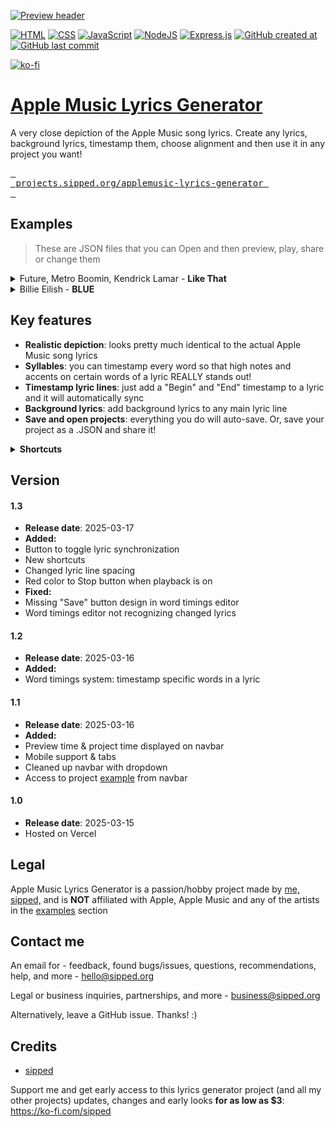 [![Preview header](https://raw.githubusercontent.com/sippedaway/applemusic-lyrics-generator/refs/heads/main/github/preview.png)](#)

[![HTML](https://img.shields.io/badge/HTML-%23E34F26.svg?logo=html5&logoColor=white)](#)
[![CSS](https://img.shields.io/badge/CSS-1572B6?logo=css3&logoColor=fff)](#)
[![JavaScript](https://img.shields.io/badge/JavaScript-F7DF1E?logo=javascript&logoColor=000)](#)
[![NodeJS](https://img.shields.io/badge/Node.js-6DA55F?logo=node.js&logoColor=white)](#)
[![Express.js](https://img.shields.io/badge/Express.js-%23404d59.svg?logo=express&logoColor=%2361DAFB)](#)
[![GitHub created at](https://img.shields.io/github/created-at/sippedaway/applemusic-lyrics-generator)](#)
[![GitHub last commit](https://img.shields.io/github/last-commit/sippedaway/applemusic-lyrics-generator)](#)

[![ko-fi](https://ko-fi.com/img/githubbutton_sm.svg)](https://ko-fi.com/K3K31AMKAQ)

# [Apple Music Lyrics Generator](https://projects.sipped.org/applemusic-lyrics-generator)
A very close depiction of the Apple Music song lyrics. Create any lyrics, background lyrics, timestamp them, choose alignment and then use it in any project you want! 

[<kbd> <br> projects.sipped.org/applemusic-lyrics-generator <br> </kbd>](https://projects.sipped.org/applemusic-lyrics-generator)

## Examples
> These are JSON files that you can Open and then preview, play, share or change them

<details>
<summary>Future, Metro Boomin, Kendrick Lamar - <b>Like That</b></summary>
  
Exact 1:1 lyrics experience with background noises, multiple people rapping

Download the JSON for free: https://github.com/sippedaway/applemusic-lyrics-generator/blob/main/examples/Future%2C%20Metro%20Boomin%2C%20Kendrick%20Lamar%20-%20Like%20That.json
</details>
<details>
<summary>Billie Eilish - <b>BLUE</b></summary>
  
Exact 1:1 lyrics experience with background noises, multiple singing vocals at the same time, **SYLLABLES**, details and more! It's really cool and it took me a while, please check it out! :)

Download the JSON for free: https://github.com/sippedaway/applemusic-lyrics-generator/blob/main/examples/Billie%20Eilish%20-%20BLUE.json
</details>

## Key features
- **Realistic depiction**: looks pretty much identical to the actual Apple Music song lyrics
- **Syllables**: you can timestamp every word so that high notes and accents on certain words of a lyric REALLY stands out!
- **Timestamp lyric lines**: just add a "Begin" and "End" timestamp to a lyric and it will automatically sync
- **Background lyrics**: add background lyrics to any main lyric line
- **Save and open projects**: everything you do will auto-save. Or, save your project as a .JSON and share it!

<details>
<summary><b>Shortcuts</b></summary>
  
Project:
- `F` - add line
- `Z` - play
- `X` - stop
- `Ctrl`+`S` - save project
- `Ctrl`+`O` - open project

Hovered lyric line:
- `S` - edit word timings
- `Q` - select left alignment
- `E` - select right alignment
- `O` - delete hovered line

</details>

## Version
#### 1.3
- **Release date**: 2025-03-17
- **Added:**
- Button to toggle lyric synchronization
- New shortcuts
- Changed lyric line spacing
- Red color to Stop button when playback is on
- **Fixed:**
- Missing "Save" button design in word timings editor
- Word timings editor not recognizing changed lyrics
#### 1.2
- **Release date**: 2025-03-16
- **Added:**
- Word timings system: timestamp specific words in a lyric
#### 1.1
- **Release date**: 2025-03-16
- **Added:**
- Preview time & project time displayed on navbar
- Mobile support & tabs
- Cleaned up navbar with dropdown
- Access to project [example](#examples) from navbar
#### 1.0
- **Release date**: 2025-03-15
- Hosted on Vercel

## Legal
Apple Music Lyrics Generator is a passion/hobby project made by [me, sipped,](https://github.com/sippedaway) and is **NOT** affiliated with Apple, Apple Music and any of the artists in the [examples](#examples) section

## Contact me
An email for - feedback, found bugs/issues, questions, recommendations, help, and more - hello@sipped.org

Legal or business inquiries, partnerships, and more - business@sipped.org

Alternatively, leave a GitHub issue. Thanks! :)

## Credits
- [sipped](https://github.com/sippedaway)

Support me and get early access to this lyrics generator project (and all my other projects) updates, changes and early looks __for as low as $3__: https://ko-fi.com/sipped
